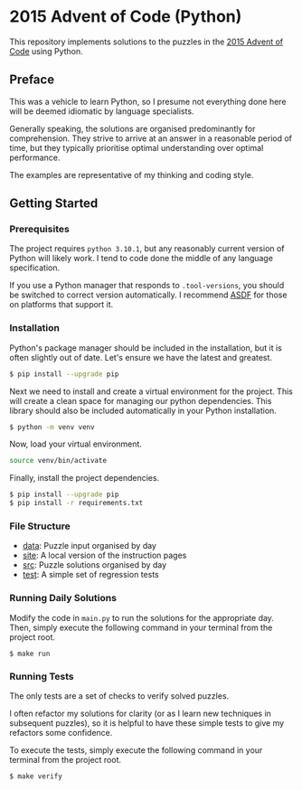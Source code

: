 # 2015 Advent of Code (Python)

This repository implements solutions to the puzzles in the
[2015 Advent of Code](https://adventofcode.com/2015) using Python.


## Preface

This was a vehicle to learn Python, so I presume not everything done here will
be deemed idiomatic by language specialists.

Generally speaking, the solutions are organised predominantly for comprehension.
They strive to arrive at an answer in a reasonable period of time, but they
typically prioritise optimal understanding over optimal performance.

The examples are representative of my thinking and coding style.


## Getting Started

### Prerequisites

The project requires `python 3.10.1`, but any reasonably current version of
Python will likely work. I tend to code done the middle of any language
specification.

If you use a Python manager that responds to `.tool-versions`, you should
be switched to correct version automatically. I recommend [ASDF](https://github.com/asdf-vm/asdf)
for those on platforms that support it.

### Installation

Python's package manager should be included in the installation, but it is often
slightly out of date.  Let's ensure we have the latest and greatest.

```bash
$ pip install --upgrade pip
```

Next we need to install and create a virtual environment for the project. This will
create a clean space for managing our python dependencies. This library should
also be included automatically in your Python installation.

```bash
$ python -m venv venv
```

Now, load your virtual environment.

```bash
source venv/bin/activate
```

Finally, install the project dependencies.

```bash
$ pip install --upgrade pip
$ pip install -r requirements.txt
```

### File Structure

- [data](./data):   Puzzle input organised by day
- [site](./site):   A local version of the instruction pages
- [src](./src):     Puzzle solutions organised by day
- [test](./test):   A simple set of regression tests


### Running Daily Solutions

Modify the code in `main.py` to run the solutions for the appropriate
day. Then, simply execute the following command in your terminal from the
project root.

```
$ make run
```


### Running Tests

The only tests are a set of checks to verify solved puzzles.

I often refactor my solutions for clarity (or as I learn new
techniques in subsequent puzzles), so it is helpful to have
these simple tests to give my refactors some confidence.

To execute the tests, simply execute the following command in
your terminal from the project root.

```
$ make verify
```